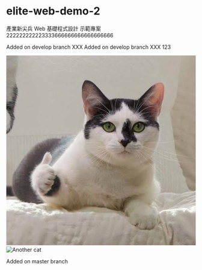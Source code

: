 # elite-web-demo-2

產業新尖兵 Web 基礎程式設計 示範專案222222222223333666666666666666666

Added on develop branch XXX
Added on develop branch XXX
123

![Cat](./image/cat.jpg)
![Another cat](https://i.imgur.com/9wGJWa0.png)

Added on master branch
